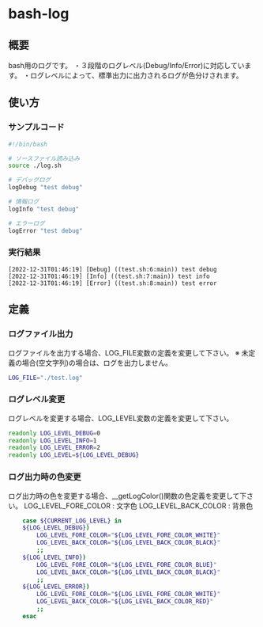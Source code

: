 # bash-log

## 概要
bash用のログです。
・３段階のログレベル(Debug/Info/Error)に対応しています。
・ログレベルによって、標準出力に出力されるログが色分けされます。

## 使い方
### サンプルコード

```bash
#!/bin/bash

# ソースファイル読み込み
source ./log.sh

# デバッグログ
logDebug "test debug"

# 情報ログ
logInfo "test debug"

# エラーログ
logError "test debug"
```

### 実行結果

```
[2022-12-31T01:46:19] [Debug] ((test.sh:6:main)) test debug
[2022-12-31T01:46:19] [Info] ((test.sh:7:main)) test info
[2022-12-31T01:46:19] [Error] ((test.sh:8:main)) test error
```

## 定義
### ログファイル出力
ログファイルを出力する場合、LOG_FILE変数の定義を変更して下さい。
※ 未定義の場合(空文字列)の場合は、ログを出力しません。

```bash
LOG_FILE="./test.log"
```

### ログレベル変更
ログレベルを変更する場合、LOG_LEVEL変数の定義を変更して下さい。

```bash
readonly LOG_LEVEL_DEBUG=0
readonly LOG_LEVEL_INFO=1
readonly LOG_LEVEL_ERROR=2
readonly LOG_LEVEL=${LOG_LEVEL_DEBUG}
```

### ログ出力時の色変更
ログ出力時の色を変更する場合、__getLogColor()関数の色定義を変更して下さい。
LOG_LEVEL_FORE_COLOR : 文字色
LOG_LEVEL_BACK_COLOR : 背景色


```bash
    case ${CURRENT_LOG_LEVEL} in
    ${LOG_LEVEL_DEBUG}) 
        LOG_LEVEL_FORE_COLOR="${LOG_LEVEL_FORE_COLOR_WHITE}"
        LOG_LEVEL_BACK_COLOR="${LOG_LEVEL_BACK_COLOR_BLACK}"
        ;;
    ${LOG_LEVEL_INFO}) 
        LOG_LEVEL_FORE_COLOR="${LOG_LEVEL_FORE_COLOR_BLUE}"
        LOG_LEVEL_BACK_COLOR="${LOG_LEVEL_BACK_COLOR_BLACK}"
        ;;
    ${LOG_LEVEL_ERROR}) 
        LOG_LEVEL_FORE_COLOR="${LOG_LEVEL_FORE_COLOR_WHITE}"
        LOG_LEVEL_BACK_COLOR="${LOG_LEVEL_BACK_COLOR_RED}"
        ;;
    esac
```

